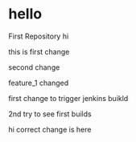 # hello
First Repository
hi

this is first change

second change

feature_1 changed 



first change to trigger jenkins buikld

2nd try to see first builds


hi correct change is here